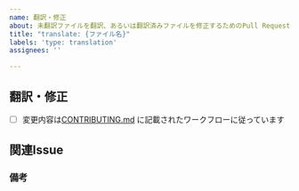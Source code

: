 ```yaml
---
name: 翻訳・修正
about: 未翻訳ファイルを翻訳、あるいは翻訳済みファイルを修正するためのPull Requestです
title: "translate: {ファイル名}"
labels: 'type: translation'
assignees: ''

---
```


## 翻訳・修正

- [ ] 変更内容は[CONTRIBUTING.md](https://github.com/angular/angular-ja/blob/master/CONTRIBUTING.md) に記載されたワークフローに従っています

## 関連Issue

<!-- 関連Issueがあれば記載してください -->


### 備考
<!-- 重点的にレビューしてほしい部分などあれば自由に記入してください -->
